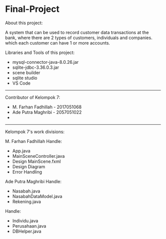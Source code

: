 # Final-Project

About this project:

A system that can be used to record customer data transactions at the bank, where there are 2 types of customers, individuals and companies. which each customer can have 1 or more accounts.


Libraries and Tools of this project:

- mysql-connector-java-8.0.26.jar
- sqlite-jdbc-3.36.0.3.jar
- scene builder
- sqlite studio
- VS Code
-------------------------------------------

Contributor of Kelompok 7:

- M. Farhan Fadhillah - 2017051068
- Ade Putra Maghribi - 2057051022
- 

-------------------------------------------

Kelompok 7's work divisions:

M. Farhan Fadhillah Handle:
- App.java
- MainSceneController.java
- Design MainScene.fxml
- Design Diagram
- Error Handling

Ade Putra Maghribi Handle:
- Nasabah.java
- NasabahDataModel.java
- Rekening.java

 Handle:
- Individu.java
- Perusahaan.java
- DBHelper.java

   
   

